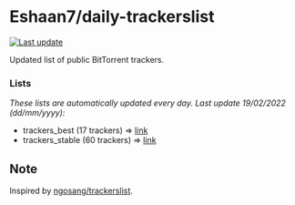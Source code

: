 
# Eshaan7/daily-trackerslist 

[![Last update](https://img.shields.io/badge/Last%20update-19/02/2022-blue.svg)](#)

Updated list of public BitTorrent trackers.

### Lists
*These lists are automatically updated every day. Last update 19/02/2022 (_dd/mm/yyyy_):*

* trackers_best (17 trackers) => [link](https://raw.githubusercontent.com/eshaan7/daily-trackerslist/master/trackers_best.txt)
* trackers_stable (60 trackers) => [link](https://raw.githubusercontent.com/eshaan7/daily-trackerslist/master/trackers_stable.txt)

## Note

Inspired by [ngosang/trackerslist](https://github.com/ngosang/trackerslist).
